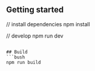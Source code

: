 ## Getting started

// install dependencies
npm install

// develop
npm run dev
```

## Build
```bush
npm run build
